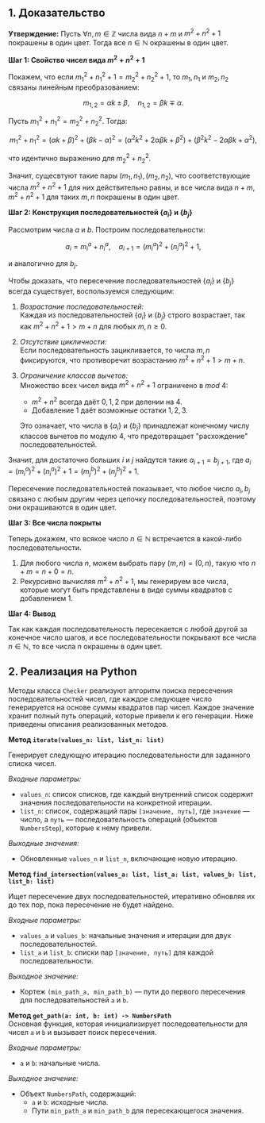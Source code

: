 ## 1. Доказательство

**Утверждение:** Пусть $\forall n, m \in \mathbb{Z}$ числа вида $n + m$ и $m^2 + n^2 + 1$ покрашены в один цвет. Тогда все $n \in \mathbb{N}$ окрашены в один цвет.



**Шаг 1: Свойство чисел вида $m^2 + n^2 + 1$**

Покажем, что если $m_1^2 + n_1^2 + 1 = m_2^2 + n_2^2 + 1$, то $m_1, n_1$ и $m_2, n_2$ связаны линейным преобразованием:

$$m_{1,2} = \alpha k \pm \beta, \quad n_{1,2} = \beta k \mp \alpha.$$

 
Пусть $m_1^2 + n_1^2 = m_2^2 + n_2^2$. Тогда:

$$m_1^2 + n_1^2 = (\alpha k + \beta)^2 + (\beta k - \alpha)^2 = (\alpha^2 k^2 + 2\alpha\beta k + \beta^2) + (\beta^2 k^2 - 2\alpha\beta k + \alpha^2),$$

что идентично выражению для $m_2^2 + n_2^2$. 

Значит, сущесвтуют такие пары $(m_1, n_1), (m_2, n_2)$, что соответствующие числа $m^2 + n^2 + 1$ для них действительно равны, и все числа вида $n + m$, $m^2 + n^2 + 1$ для таких $m, n$ покрашены в один цвет.


**Шаг 2: Конструкция последовательностей $\{a_i\}$ и $\{b_j\}$**

Рассмотрим числа $a$ и $b$. Построим последовательности:

$$a_i = m_i^a + n_i^a, \quad a_{i+1} = (m_i^a)^2 + (n_i^a)^2 + 1,$$

и аналогично для $b_j$.

Чтобы доказать, что пересечение последовательностей $\{a_i\}$ и $\{b_j\}$ всегда существует, воспользуемся следующим:

1. *Возрастание последовательностей:*  
   Каждая из последовательностей $\{a_i\}$ и $\{b_j\}$ строго возрастает, так как $m^2 + n^2 + 1 > m + n$ для любых $m, n \geq 0$.
   
2. *Отсутствие цикличности:*  
   Если последовательность зацикливается, то числа $m, n$ фиксируются, что противоречит возрастанию $m^2 + n^2 + 1 > m + n$.

3. *Ограничение классов вычетов:*  
   Множество всех чисел вида $m^2 + n^2 + 1$ ограничено в $mod \ 4$:  
   - $m^2 + n^2$ всегда даёт $0, 1, 2$ при делении на 4.  
   - Добавление 1 даёт возможные остатки $1, 2, 3$.  
   
   Это означает, что числа в $\{a_i\}$ и $\{b_j\}$ принадлежат конечному числу классов вычетов по модулю 4, что предотвращает "расхождение" последовательностей.
   
Значит, для достаточно больших $i$ и $j$ найдутся такие $a_{i+1}= b_{j+1}$, где $a_i = (m_i^a)^2 + (n_i^a)^2 + 1 = (m_j^b)^2 + (n_j^b)^2 + 1$.

Пересечение последовательностей показывает, что любое число $a_{i}, b_{j}$ связано с любым другим через цепочку последовательностей, поэтому они окрашиваются в один цвет.

**Шаг 3: Все числа покрыты**

Теперь докажем, что всякое число $n \in \mathbb{N}$ встречается в какой-либо последовательности.  
1. Для любого числа $n$, можем выбрать пару $(m, n)=(0, n)$, такую что $n + m = n + 0 = n$.  
2. Рекурсивно вычисляя $m^2 + n^2 + 1$, мы генерируем все числа, которые могут быть представлены в виде суммы квадратов с добавлением 1.  

**Шаг 4: Вывод**

Так как каждая последовательность пересекается с любой другой за конечное число шагов, и все последовательности покрывают все числа $n \in \mathbb{N}$, то все числа $n$ окрашены в один цвет.


## 2. Реализация на Python

Методы класса `Checker` реализуют алгоритм поиска пересечения последовательностей чисел, где каждое следующее число генерируется на основе суммы квадратов пар чисел. Каждое значение хранит полный путь операций, которые привели к его генерации. Ниже приведены описания реализованных методов.

**Метод `iterate(values_n: list, list_n: list)`**

  Генерирует следующую итерацию последовательности для заданного списка чисел.  

  *Входные параметры:*  
  - `values_n`: список списков, где каждый внутренний список содержит значения последовательности на конкретной итерации.  
  - `list_n`: список, содержащий пары `[значение, путь]`, где `значение` — число, а `путь` — последовательность операций (объектов `NumbersStep`), которые к нему привели. 
   
  *Выходные значения:*  
  - Обновленные `values_n` и `list_n`, включающие новую итерацию.  

**Метод `find_intersection(values_a: list, list_a: list, values_b: list, list_b: list)`**

  Ищет пересечение двух последовательностей, итеративно обновляя их до тех пор, пока пересечение не будет найдено.  

  *Входные параметры:* 
  - `values_a` и `values_b`: начальные значения и итерации для двух последовательностей.  
  - `list_a` и `list_b`: списки пар `[значение, путь]` для каждой последовательности.  

  *Выходное значение:*  
  - Кортеж `(min_path_a, min_path_b)` — пути до первого пересечения для последовательностей `a` и `b`.  

**Метод `get_path(a: int, b: int) -> NumbersPath`**  
  Основная функция, которая инициализирует последовательности для чисел `a` и `b` и вызывает поиск пересечения.  

  *Входные параметры:*  
  - `a` и `b`: начальные числа. 

  *Выходное значение:*
  - Объект `NumbersPath`, содержащий:
    - `a` и `b`: исходные числа.  
    - Пути `min_path_a` и `min_path_b` для пересекающегося значения.  
